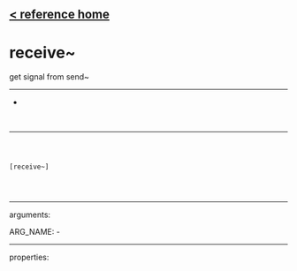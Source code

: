 [< reference home](index.html)
---

# receive~


get signal from send~

---

-
<br>


---


```



[receive~]


            
```

---
arguments:

ARG_NAME: -<br>

---
properties:


